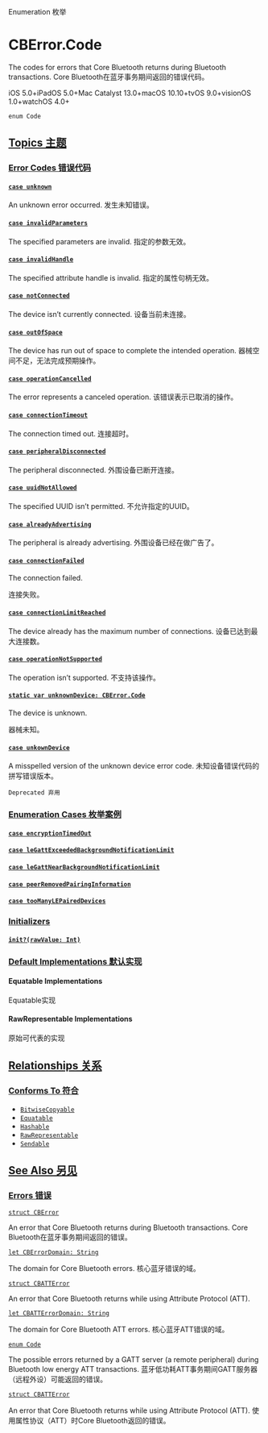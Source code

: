 Enumeration 枚举

# CBError.Code

The codes for errors that Core Bluetooth returns during Bluetooth transactions.
Core Bluetooth在蓝牙事务期间返回的错误代码。

iOS 5.0+iPadOS 5.0+Mac Catalyst 13.0+macOS 10.10+tvOS 9.0+visionOS 1.0+watchOS 4.0+

```
enum Code
```



## [Topics 主题](https://developer.apple.com/documentation/corebluetooth/cberror-swift.struct/code#topics)

### [Error Codes 错误代码](https://developer.apple.com/documentation/corebluetooth/cberror-swift.struct/code#Error-Codes)

#### [`case unknown`](https://developer.apple.com/documentation/corebluetooth/cberror-swift.struct/code/unknown)

An unknown error occurred.
发生未知错误。



#### [`case invalidParameters`](https://developer.apple.com/documentation/corebluetooth/cberror-swift.struct/code/invalidparameters)

The specified parameters are invalid.
指定的参数无效。



#### [`case invalidHandle`](https://developer.apple.com/documentation/corebluetooth/cberror-swift.struct/code/invalidhandle)

The specified attribute handle is invalid.
指定的属性句柄无效。



#### [`case notConnected`](https://developer.apple.com/documentation/corebluetooth/cberror-swift.struct/code/notconnected)

The device isn’t currently connected.
设备当前未连接。



#### [`case outOfSpace`](https://developer.apple.com/documentation/corebluetooth/cberror-swift.struct/code/outofspace)

The device has run out of space to complete the intended operation.
器械空间不足，无法完成预期操作。



#### [`case operationCancelled`](https://developer.apple.com/documentation/corebluetooth/cberror-swift.struct/code/operationcancelled)

The error represents a canceled operation.
该错误表示已取消的操作。



#### [`case connectionTimeout`](https://developer.apple.com/documentation/corebluetooth/cberror-swift.struct/code/connectiontimeout)

The connection timed out.
连接超时。



#### [`case peripheralDisconnected`](https://developer.apple.com/documentation/corebluetooth/cberror-swift.struct/code/peripheraldisconnected)

The peripheral disconnected.
外围设备已断开连接。



#### [`case uuidNotAllowed`](https://developer.apple.com/documentation/corebluetooth/cberror-swift.struct/code/uuidnotallowed)

The specified UUID isn’t permitted.
不允许指定的UUID。



#### [`case alreadyAdvertising`](https://developer.apple.com/documentation/corebluetooth/cberror-swift.struct/code/alreadyadvertising)

The peripheral is already advertising.
外围设备已经在做广告了。



#### [`case connectionFailed`](https://developer.apple.com/documentation/corebluetooth/cberror-swift.struct/code/connectionfailed)

The connection failed. 

连接失败。



#### [`case connectionLimitReached`](https://developer.apple.com/documentation/corebluetooth/cberror-swift.struct/code/connectionlimitreached)

The device already has the maximum number of connections.
设备已达到最大连接数。



#### [`case operationNotSupported`](https://developer.apple.com/documentation/corebluetooth/cberror-swift.struct/code/operationnotsupported)

The operation isn’t supported.
不支持该操作。



#### [`static var unknownDevice: CBError.Code`](https://developer.apple.com/documentation/corebluetooth/cberror-swift.struct/code/unknowndevice)

The device is unknown. 

器械未知。



#### [`case unkownDevice`](https://developer.apple.com/documentation/corebluetooth/cberror-swift.struct/code/unkowndevice)

A misspelled version of the unknown device error code.
未知设备错误代码的拼写错误版本。

`Deprecated 弃用`



### [Enumeration Cases 枚举案例](https://developer.apple.com/documentation/corebluetooth/cberror-swift.struct/code#Enumeration-Cases)

#### [`case encryptionTimedOut`](https://developer.apple.com/documentation/corebluetooth/cberror-swift.struct/code/encryptiontimedout)

#### [`case leGattExceededBackgroundNotificationLimit`](https://developer.apple.com/documentation/corebluetooth/cberror-swift.struct/code/legattexceededbackgroundnotificationlimit)

#### [`case leGattNearBackgroundNotificationLimit`](https://developer.apple.com/documentation/corebluetooth/cberror-swift.struct/code/legattnearbackgroundnotificationlimit)

#### [`case peerRemovedPairingInformation`](https://developer.apple.com/documentation/corebluetooth/cberror-swift.struct/code/peerremovedpairinginformation)

#### [`case tooManyLEPairedDevices`](https://developer.apple.com/documentation/corebluetooth/cberror-swift.struct/code/toomanylepaireddevices)



### [Initializers](https://developer.apple.com/documentation/corebluetooth/cberror-swift.struct/code#Initializers)

#### [`init?(rawValue: Int)`](https://developer.apple.com/documentation/corebluetooth/cberror-swift.struct/code/init(rawvalue:))



### [Default Implementations 默认实现](https://developer.apple.com/documentation/corebluetooth/cberror-swift.struct/code#Default-Implementations)

#### Equatable Implementations

Equatable实现



#### RawRepresentable Implementations

原始可代表的实现



## [Relationships 关系](https://developer.apple.com/documentation/corebluetooth/cberror-swift.struct/code#relationships)

### [Conforms To 符合](https://developer.apple.com/documentation/corebluetooth/cberror-swift.struct/code#conforms-to)

- [`BitwiseCopyable`](https://developer.apple.com/documentation/Swift/BitwiseCopyable)
- [`Equatable`](https://developer.apple.com/documentation/Swift/Equatable)
- [`Hashable`](https://developer.apple.com/documentation/Swift/Hashable)
- [`RawRepresentable`](https://developer.apple.com/documentation/Swift/RawRepresentable)
- [`Sendable`](https://developer.apple.com/documentation/Swift/Sendable)



## [See Also 另见](https://developer.apple.com/documentation/corebluetooth/cberror-swift.struct/code#see-also)

### [Errors 错误](https://developer.apple.com/documentation/corebluetooth/cberror-swift.struct/code#Errors)

[`struct CBError`](https://developer.apple.com/documentation/corebluetooth/cberror-swift.struct)

An error that Core Bluetooth returns during Bluetooth transactions.
Core Bluetooth在蓝牙事务期间返回的错误。

[`let CBErrorDomain: String`](https://developer.apple.com/documentation/corebluetooth/cberrordomain)

The domain for Core Bluetooth errors.
核心蓝牙错误的域。

[`struct CBATTError`](https://developer.apple.com/documentation/corebluetooth/cbatterror-swift.struct)

An error that Core Bluetooth returns while using Attribute Protocol (ATT).

[`let CBATTErrorDomain: String`](https://developer.apple.com/documentation/corebluetooth/cbatterrordomain)

The domain for Core Bluetooth ATT errors.
核心蓝牙ATT错误的域。

[`enum Code`](https://developer.apple.com/documentation/corebluetooth/cbatterror-swift.struct/code)

The possible errors returned by a GATT server (a remote peripheral) during Bluetooth low energy ATT transactions.
蓝牙低功耗ATT事务期间GATT服务器（远程外设）可能返回的错误。

[`struct CBATTError`](https://developer.apple.com/documentation/corebluetooth/cbatterror-swift.struct)

An error that Core Bluetooth returns while using Attribute Protocol (ATT).
使用属性协议（ATT）时Core Bluetooth返回的错误。

